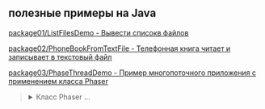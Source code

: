 ## полезные примеры на Java

[package01/ListFilesDemo - Вывести списокв файлов](https://github.com/aykononov/JavaExamples/tree/main/src/main/java/package01/ListFilesDemo.java "Посмотреть пример ...")

[package02/PhoneBookFromTextFile - Телефонная книга читает и записывает в текстовый файл](https://github.com/aykononov/JavaExamples/tree/main/src/main/java/package02/PhoneBookFromTextFile.java "Посмотреть пример ...")

[package03/PhaseThreadDemo - Пример многопоточного приложения с применением класса Phaser](https://github.com/aykononov/JavaExamples/tree/main/src/main/java/package03/PhaseThreadDemo.java "Посмотреть пример Java")

><details><summary>Класс Phaser ... </summary>
>
>Класс *Phaser* синхронизирует потоки, он определяет объект синхронизации, который ждет, пока не завершится определенная фаза.  
>Далее *Phaser* переходит к следующей стадии или фазе и снова ожидает ее завершения.
>
>Конструкторы для создания объекта *Phaser*:
>```java
>Phaser() // создает объект без каких-либо участников
>Phaser(int parties) // регистрирует передаваемое количество участников
>Phaser(Phaser parent) // устанавливает родительский объект Phaser
>Phaser(Phaser parent, int parties) // устанавливает родительский объект Phaser и регистрирует количество участников
>```
>Основные методы класса *Phaser*:
>```
>int register():              регистрирует участника, который выполняет фазы, и возвращает номер текущей фазы - обычно фаза 0
>int arrive():                сообщает, что участник завершил фазу и возвращает номер текущей фазы
>int arriveAndAwaitAdvance(): аналогичен методу arrive, только при этом заставляет phaser ожидать завершения фазы всеми остальными участниками
>int arriveAndDeregister():   сообщает о завершении всех фаз участником и снимает его с регистрации. Возвращает номер текущей фазы или отрицательное число, если синхронизатор Phaser завершил свою работу
>int getPhase():              возвращает номер текущей фазы
>```
>
>
></details>

